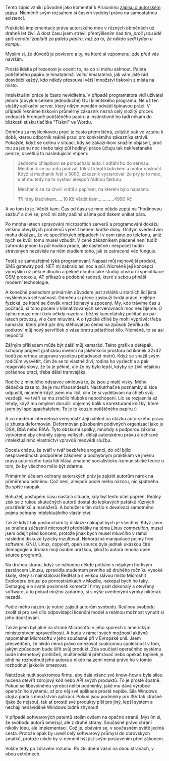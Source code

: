 <!-- dcterms:identifier = riderweblog#153 -->
<!-- dcterms:title = Mesiáš je špatně placené zaměstnání, aneb znovu o právu autorském -->
<!-- np9:categoryId = 2 -->
<!-- x4w:category = Lidé a jiná zvěř -->
<!-- np9:authorId = 1 -->
<!-- np9:authorEmail = michal.valasek@altairis.cz -->
<!-- dcterms:creator = Michal Altair Valášek -->
<!-- dcterms:created = 2004-06-04T05:06:36+02:00 -->
<!-- dcterms:dateAccepted = 2004-06-04T05:06:36+02:00 -->

Tento zápis vznikl původně jako komentář k Alraunímu [zápisu o autorském právu](http://weblog.alraune.cz/ShowRecord.aspx?day=20040602). Nicméně svým rozsahem si časem vydobyl právo na samostatnou existenci.

Praktická implementace práva autorského mne v různých obměnách už drahně let živí. A dost času jsem strávil přemýšlením nad tím, *proč jsou lidé spíš ochotni zaplatit za paletu papíru, než za to, že někdo sedí týden u kompu*.

Myslím si, že důvodů je povícero a ty, na které si vzpomenu, zde před vás navrším.

Prostá lidská přirozenost je ocenit to, na co si mohu sáhnout. Paleta potištěného papíru je hmatatelná. *Velmi* hmatatelná, jak vám jistě rád dosvědčí každý, kdo někdy přesouval větší množství tiskovin z místa na místo.

Intelektuální práce je často neviditelná. V případě programátora vidí uživatel jenom (obvykle celkem jednoduché) GUI klientského programu. Ne už ten složitý aplikační server, který nikým neviděn odvádí špinavou práci. V případě řekněme tiskovin průměrný zákazník nezná celý složitý proces vedoucí k hromadě potištěného papíru a instinktivně ho řadí někam do blízkosti stisku tlačítka "Tiskni" ve Wordu.

Odměna za myšlenkovou práci je často přemrštěná, zvláště pak ve vztahu k době, kterou odborník reálně prací pro konkrétního zákazníka strávil. Pokaždé, když se ocitnu v situaci, kdy se zákazníkovi snažím objasnit, proč mu za jednu noc (nebo taky půl hodiny) práce účtuju tak nekřesťanské peníze, osvětluji to následujícím vtipem:

> Jednomu chlapíkovi se porouchalo auto. I odtáhl ho do servisu. Mechanik se na auto podíval, třikrát klepl kladívkem a motor naskočil. Když si mechanik řekl o 5000, zákazník vystartoval: že prý je to moc, a ať mu tedy na to vystaví alespoň řádnou fakturu.
> 
> Mechanik se za chvíli vrátil s papírem, na kterém bylo napsáno:
> 
> Tři rány kladívkem......10 Kč
> Vědět kam.............4990 Kč

A vo tom to je. Vědět kam. Čas od času se mne někdo zeptá na "hodinovou sazbu" a diví se, proč mi záhy začíná ušima pod tlakem unikat pára. 

Po mnoha letech spravování microsoftích serverů a programování dokážu většinu obvyklých problémů vyřešit během krátké doby. Očitým svědectvím mohu dokázat, že ve specifických případech i v osm ráno po telefonu, aniž bych se kvůli tomu musel vzbudit. V ceně zákazníkem placené není tudíž zahrnuta jenom ta půl hodina práce, ale částečně i nespočet hodin strávených nezávisle na něm studiem toho, jak ta zatracená věc funguje.

Totéž se samozřejmě týká programování. Napsat můj nejnovější produkt, SMS gateway pod .NET mi zabralo asi noc a půl. Nicméně její koncepci vymýšlím už pěkně dlouho a pěkně dlouho také studuji obskurní specifikace GSM protokolu, AT příkazů a podobné radosti, které s sebou přináší moderní technologie.

A konečně posledním primárním důvodem jest zvláště u starších lidí jistá myšlenková setrvačnost. Odměnu si přece zaslouží tvrdá práce, nejlépe fyzická, ze které se člověk vrací špinavý a zpocený. My, kdo trávíme čas u počítačů, si toho pocení v klimatizovaných serverovnách moc neužijeme. O špínu nouze není (kdo někdy rozebíral běžný kancelářský počítač po pár letech provozu, ví o čem mluvím). A o fyzické dřině by mohl vyprávět třeba kamarád, který před pár dny stěhoval po čemsi na způsob žebříku do podkroví můj nový servříček o váze bratru pětatřicet kilo. Nicméně, to se asi nepočítá.

Zářným příkladem může být další můj kamarád. Takto grafik a détépák, schopný projevit grafickou invenci na jakémkoliv prostoru od ikonek 32x32 bodů po vrtnou soupravu vysokou pětadvacet metrů. Když se snažil svým rodičům vysvětlit, čím že se to vlastně živí, rodina ho vyslechla a pak reagovala slovy, že to je pěkné, ale že by bylo lepší, kdyby se živil nějakou pořádnou prací, třeba dělal tramvajáka.

Rodiče z minulého odstavce omlouvá to, že jsou z malé vísky. Mého dědečka zase to, že je mu třiaosmdesát. Nactiutrhačné poznámky si sice odpustil, nicméně když jsem mu líčil, čím že si vydělávám na chléb svůj vezdejší, ve tváři se mu zračilo hluboké nepochopení. Líc se rozjasnila až tehdy, když mu omylem doručili objemný balík s korekturami knížky, které jsem byl spolupachatelem. To je to kouzlo potištěného papíru :)

A co moderní internetová veřejnost? Její náhled na otázku autorského práva je zhusta deformován. Deformován působením podivných organizací jako je OSA, BSA nebo RIAA. Tyto obskurní spolky, mnohdy s podporou zákona vytvořené aby chránily zájmy velkých, dělají autorskému právu a ochraně intelektuálního vlastnictví vpravdě medvědí službu.

Docela chápu, že tváří v tvář bezbřehé aroganci, do očí bijící nespravedlnosti podpořené zákonem a pochybným praktikám ve jménu práva autorského řada lidí hlásá zmatené socialisticko-komunistické teorie o tom, že by všechno mělo být zdarma.

Primárním účelem ochrany autorských práv je zajistit autorům nárok na přiměřenou odměnu. Což není, alespoň podle mého názoru, nic špatného. Ba spíše naopak.

Bohužel, postupem času nastala situace, kdy byl tento účel popřen. Reálný zisk se z rukou skutečných autorů dostal do lepkavých pařátků různých prostředníků a manažerů. A bohužel s tím došlo k devalvaci samotného pojmu ochrany intelektuálního vlastnictví.

Takže když tak poslouchám ty diskuze nakopal bych je všechny. Když jsem se onehdá zúčastnil microsoftí přednášky na téma *Linux competition*, musel jsem odejít před koncem, protože jinak bych musel mluvčího v rámci následné diskuze fyzicky inzultovat. Nehorázná manipulace pojmy free software, GNU, Linux, copyleft, open source byla jednak ukázkou čiré demagogie a druhak mojí osobní urážkou, jakožto autora mnoha open source programů.

Na druhou stranu, když se náhodou někde potkám s nějakým horlivým zastáncem Linuxu, zpravidla studentem prvního až druhého ročníku vysoké školy, který si nainstaloval RedHat a s velkou slávou místo Microshit Exploderu brousí po pornostránkách v Mozille, nakopal bych ho taky. Demagogie o svaté povinnosti komerční firmy psát dokonalý a otevřený software, a to pokud možno zadarmo, si s výše uvedenými výroky nikterak nezadá.

Podle mého názoru je nutné zajistit autorům svobodu. Reálnou svobodu zvolit si pro své dílo odpovídající licenční model a reálnou možnost vynutit si jeho dodržování.

Takže jsem byl plně na straně Microsoftu v jeho sporech s americkým ministerstvem spravedlnosti. A budu v rámci svých možností aktivně napomáhat Microsoftu v jeho současné při v Evropské unii. Jsem přesvědčen, že nikdo nemá právo omezovat soukromou společnost v tom, jakým způsobem bude šířit svůj produkt. Zda součástí operačního systému bude internetový prohlížeč, multimediální přehrávač nebo opékač topinek je plně na rozhodnutí jeho autora a nikdo na zemi nemá právo ho v tomto rozhodnutí jakkoliv omezovat. 

Natožpak nutit soukromou firmu, aby dala všanc své know-how a byla silou nucena otevřít zdrojový kód nebo API svých produktů. To je prostě špatně. Pokud se libovolnému výrobci nelíbí podmínky, jaké mu dává výrobce operačního systému, ať pro něj své aplikace prostě nepíše. Síla Windows stojí a padá s množstvím aplikací. Pokud jsou podmínky pro ISV tak strašné (jako že nejsou), tak ať prostě své produkty píší pro jiný, lepší systém a nechají nenáviděné Windows bídně zhynout!

V případě softwarových patentů stojím ovšem na opačné straně. Myslím si, že svobodu autorů omezují, ale z druhé strany. Současné právo chrání nikoliv ideu, ale implementaci. Což je, obávám se, v současném světě jediná cesta. Protože opak by uvedl celý softwarový průmysl do obrovských zmatků, protože nikdo by si nemohl být jist svým postavením před zákonem.

Volám tedy po zdravém rozumu. Po zklidnění vášní na obou stranách, v obou extrémech.